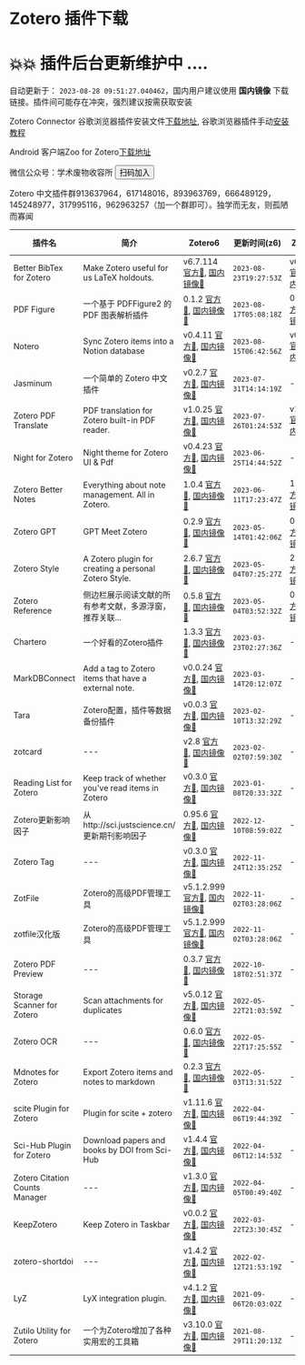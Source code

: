# Zotero 插件下载

# 💥💥 插件后台更新维护中 ....
自动更新于： `2023-08-28 09:51:27.040462`，国内用户建议使用 **国内镜像** 下载链接。插件间可能存在冲突，强烈建议按需获取安装

Zotero Connector 谷歌浏览器插件安装文件[下载地址](https://crxdl-1257117300.file.myqcloud.com/crx0795607d11df537/ekhagklcjbdpajgpjgmbionohlpdbjgc_v5.0.97.zip), 谷歌浏览器插件手动[安装教程](https://zhuanlan.zhihu.com/p/80305764)

Android 客户端Zoo for Zotero[下载地址](https://ftp.linxingzhong.top/zooforzotero_43_apps.evozi.com.apk)

微信公众号：学术废物收容所 <button onclick="document.getElementById('show_image_popup').style.display='block'">扫码加入</button>
<div id="show_image_popup" style="display: none; position: absolute; top: 10%; left: 50%; z-index: 1000; transform: translate(-50%, -50%);">
  <div class="close-btn-area" style="text-align: right;max-width: 80%;">
    <button id="close-btn" style='color:red;' onclick="document.getElementById('show_image_popup').style.display='none'">X</button> 
  </div>
  <div id="image-show-area" style="max-width: 80%;">
    <img id="large-image" alt="" src="./wechat.jpg">
  </div>
</div>Zotero 中文插件群913637964，617148016，893963769，666489129，145248977，317995116，962963257（加一个群即可）。独学而无友，则孤陋而寡闻

| 插件名 | 简介 |  Zotero6 | 更新时间(z6) | Zotero7 | 更新时间(z7) | GitHub链接 |
| ----- | ----- | ----- | ----- | ----- | ----- | ----- |
| Better BibTex for Zotero | Make Zotero useful for us LaTeX holdouts. | v6.7.114 [官方🔗](https://github.com/retorquere/zotero-better-bibtex/releases/download/v6.7.114/zotero-better-bibtex-6.7.114.xpi), [国内镜像🔗](https://ftp.linxingzhong.top/plugins/Better_BibTex_for_Zotero/zotero-better-bibtex-6.7.114.xpi) | `2023-08-23T19:27:53Z` | v6.7.114 [官方🔗](https://github.com/retorquere/zotero-better-bibtex/releases/download/v6.7.114/zotero-better-bibtex-6.7.114.xpi), [国内镜像🔗](https://ftp.linxingzhong.top/plugins/Better_BibTex_for_Zotero/zotero-better-bibtex-6.7.114.xpi) | `2023-08-23T19:27:53Z` | [🏠](https://github.com/retorquere/zotero-better-bibtex) |
| PDF Figure | 一个基于 PDFFigure2 的 PDF 图表解析插件 | 0.1.2 [官方🔗](https://github.com/MuiseDestiny/zotero-figure/releases/download/0.1.2/zotero-figure.xpi), [国内镜像🔗](https://ftp.linxingzhong.top/plugins/PDF_Figure/zotero-figure_0.1.2.xpi) | `2023-08-17T05:08:18Z` | 0.1.2 [官方🔗](https://github.com/MuiseDestiny/zotero-figure/releases/download/0.1.2/zotero-figure.xpi), [国内镜像🔗](https://ftp.linxingzhong.top/plugins/PDF_Figure/zotero-figure_0.1.2.xpi) | `2023-08-17T05:08:18Z` | [🏠](https://github.com/MuiseDestiny/zotero-figure) |
| Notero | Sync Zotero items into a Notion database | v0.4.11 [官方🔗](https://github.com/dvanoni/notero/releases/download/v0.4.11/notero-0.4.11.xpi), [国内镜像🔗](https://ftp.linxingzhong.top/plugins/Notero/notero-0.4.11.xpi) | `2023-08-15T06:42:56Z` | v0.4.11 [官方🔗](https://github.com/dvanoni/notero/releases/download/v0.4.11/notero-0.4.11.xpi), [国内镜像🔗](https://ftp.linxingzhong.top/plugins/Notero/notero-0.4.11.xpi) | `2023-08-15T06:42:56Z` | [🏠](https://github.com/dvanoni/notero) |
| Jasminum | 一个简单的 Zotero 中文插件 | v0.2.7 [官方🔗](https://github.com/l0o0/jasminum/releases/download/v0.2.7/jasminum-v0.2.7.xpi), [国内镜像🔗](https://ftp.linxingzhong.top/plugins/Jasminum/jasminum-v0.2.7.xpi) | `2023-07-31T14:14:19Z` | --- | `---` | [🏠](https://github.com/l0o0/jasminum) |
| Zotero PDF Translate | PDF translation for Zotero built-in PDF reader. | v1.0.25 [官方🔗](https://github.com/windingwind/zotero-pdf-translate/releases/download/v1.0.25/zotero-pdf-translate.xpi), [国内镜像🔗](https://ftp.linxingzhong.top/plugins/Zotero_PDF_Translate/zotero-pdf-translate_v1.0.25.xpi) | `2023-07-26T01:24:53Z` | v1.0.25 [官方🔗](https://github.com/windingwind/zotero-pdf-translate/releases/download/v1.0.25/zotero-pdf-translate.xpi), [国内镜像🔗](https://ftp.linxingzhong.top/plugins/Zotero_PDF_Translate/zotero-pdf-translate_v1.0.25.xpi) | `2023-07-26T01:24:53Z` | [🏠](https://github.com/windingwind/zotero-pdf-translate) |
| Night for Zotero | Night theme for Zotero UI &amp; Pdf | v0.4.23 [官方🔗](https://github.com/tefkah/zotero-night/releases/download/v0.4.23/night.xpi), [国内镜像🔗](https://ftp.linxingzhong.top/plugins/Night_for_Zotero/night_v0.4.23.xpi) | `2023-06-25T14:44:52Z` | --- | `---` | [🏠](https://github.com/ThomasFKJorna/zotero-night) |
| Zotero Better Notes | Everything about note management. All in Zotero. | 1.0.4 [官方🔗](https://github.com/windingwind/zotero-better-notes/releases/download/1.0.4/zotero-better-notes.xpi), [国内镜像🔗](https://ftp.linxingzhong.top/plugins/Zotero_Better_Notes/zotero-better-notes_1.0.4.xpi) | `2023-06-11T17:23:47Z` | 1.0.4 [官方🔗](https://github.com/windingwind/zotero-better-notes/releases/download/1.0.4/zotero-better-notes.xpi), [国内镜像🔗](https://ftp.linxingzhong.top/plugins/Zotero_Better_Notes/zotero-better-notes_1.0.4.xpi) | `2023-06-11T17:23:47Z` | [🏠](https://github.com/windingwind/zotero-better-notes) |
| Zotero GPT | GPT Meet Zotero | 0.2.9 [官方🔗](https://github.com/MuiseDestiny/zotero-gpt/releases/download/0.2.9/zotero-gpt-129.xpi), [国内镜像🔗](https://ftp.linxingzhong.top/plugins/Zotero_GPT/zotero-gpt-129_0.2.9.xpi) | `2023-05-14T01:42:06Z` | 0.2.9 [官方🔗](https://github.com/MuiseDestiny/zotero-gpt/releases/download/0.2.9/zotero-gpt-129.xpi), [国内镜像🔗](https://ftp.linxingzhong.top/plugins/Zotero_GPT/zotero-gpt-129_0.2.9.xpi) | `2023-05-14T01:42:06Z` | [🏠](https://github.com/MuiseDestiny/zotero-gpt) |
| Zotero Style | A Zotero plugin for creating a personal Zotero Style. | 2.6.7 [官方🔗](https://github.com/MuiseDestiny/zotero-style/releases/download/2.6.7/zotero-style-es-custom.xpi), [国内镜像🔗](https://ftp.linxingzhong.top/plugins/Zotero_Style/zotero-style-es-custom_2.6.7.xpi) | `2023-05-04T07:25:27Z` | 2.6.7 [官方🔗](https://github.com/MuiseDestiny/zotero-style/releases/download/2.6.7/zotero-style-es-custom.xpi), [国内镜像🔗](https://ftp.linxingzhong.top/plugins/Zotero_Style/zotero-style-es-custom_2.6.7.xpi) | `2023-05-04T07:25:27Z` | [🏠](https://github.com/MuiseDestiny/ZoteroStyle) |
| Zotero Reference | 侧边栏展示阅读文献的所有参考文献，多源浮窗，推荐关联... | 0.5.8 [官方🔗](https://github.com/MuiseDestiny/zotero-reference/releases/download/0.5.8/zotero-reference.xpi), [国内镜像🔗](https://ftp.linxingzhong.top/plugins/Zotero_Reference/zotero-reference_0.5.8.xpi) | `2023-05-04T03:52:32Z` | 0.5.8 [官方🔗](https://github.com/MuiseDestiny/zotero-reference/releases/download/0.5.8/zotero-reference.xpi), [国内镜像🔗](https://ftp.linxingzhong.top/plugins/Zotero_Reference/zotero-reference_0.5.8.xpi) | `2023-05-04T03:52:32Z` | [🏠](https://github.com/MuiseDestiny/zotero-reference) |
| Chartero | 一个好看的Zotero插件 | 1.3.3 [官方🔗](https://github.com/volatile-static/Chartero/releases/download/1.3.3/Chartero.xpi), [国内镜像🔗](https://ftp.linxingzhong.top/plugins/Chartero/Chartero_1.3.3.xpi) | `2023-03-23T02:27:36Z` | --- | `---` | [🏠](https://github.com/volatile-static/Chartero) |
| MarkDBConnect | Add a tag to Zotero items that have a external note. | v0.0.24 [官方🔗](https://github.com/daeh/zotero-markdb-connect/releases/download/v0.0.24/MarkDBConnect-0.0.24.xpi), [国内镜像🔗](https://ftp.linxingzhong.top/plugins/MarkDBConnect/MarkDBConnect-0.0.24.xpi) | `2023-03-14T20:12:07Z` | --- | `---` | [🏠](https://github.com/daeh/zotero-obsidian-citations) |
| Tara | Zotero配置，插件等数据备份插件 | v0.0.3 [官方🔗](https://github.com/l0o0/tara/releases/download/v0.0.3/tara.xpi), [国内镜像🔗](https://ftp.linxingzhong.top/plugins/Tara/tara_v0.0.3.xpi) | `2023-02-10T13:32:29Z` | --- | `---` | [🏠](https://github.com/l0o0/tara) |
| zotcard | --- | v2.8 [官方🔗](https://github.com/018/zotcard/releases/download/v2.8/zotcard-2.8.1.xpi), [国内镜像🔗](https://ftp.linxingzhong.top/plugins/zotcard/zotcard-2.8.1.xpi) | `2023-02-02T07:59:30Z` | --- | `---` | [🏠](https://github.com/018/zotcard) |
| Reading List for Zotero | Keep track of whether you've read items in Zotero | v0.3.0 [官方🔗](https://github.com/Dominic-DallOsto/zotero-reading-list/releases/download/v0.3.0/zotero-reading-list-0.3.0.xpi), [国内镜像🔗](https://ftp.linxingzhong.top/plugins/Reading_List_for_Zotero/zotero-reading-list-0.3.0.xpi) | `2023-01-08T20:33:32Z` | --- | `---` | [🏠](https://github.com/Dominic-DallOsto/zotero-reading-list) |
| Zotero更新影响因子 | 从http://sci.justscience.cn/更新期刊影响因子 | 0.95.6 [官方🔗](https://github.com/redleafnew/zotero-updateifs/releases/download/0.95.6/zotero-updateifs.xpi), [国内镜像🔗](https://ftp.linxingzhong.top/plugins/Zotero更新影响因子/zotero-updateifs_0.95.6.xpi) | `2022-12-10T08:59:02Z` | --- | `---` | [🏠](https://github.com/redleafnew/zotero-updateifs) |
| Zotero Tag | --- | v0.3.0 [官方🔗](https://github.com/windingwind/zotero-tag/releases/download/v0.3.0/zotero-tag.xpi), [国内镜像🔗](https://ftp.linxingzhong.top/plugins/Zotero_Tag/zotero-tag_v0.3.0.xpi) | `2022-11-24T12:35:25Z` | --- | `---` | [🏠](https://github.com/windingwind/zotero-tag) |
| ZotFile | Zotero的高级PDF管理工具 | v5.1.2.999 [官方🔗](https://github.com/lychichem/zotfile/releases/download/v5.1.2.999/zotfile-v5.1.2.999-fx.xpi), [国内镜像🔗](https://ftp.linxingzhong.top/plugins/ZotFile/zotfile-v5.1.2.999-fx.xpi) | `2022-11-02T03:28:06Z` | --- | `---` | [🏠](https://github.com/lychichem/zotfile) |
| zotfile汉化版 | Zotero的高级PDF管理工具 | v5.1.2.999 [官方🔗](https://github.com/lychichem/zotfile/releases/download/v5.1.2.999/zotfile-v5.1.2.999-fx.xpi), [国内镜像🔗](https://ftp.linxingzhong.top/plugins/zotfile汉化版/zotfile-v5.1.2.999-fx.xpi) | `2022-11-02T03:28:06Z` | --- | `---` | [🏠](https://github.com/lychichem/zotfile) |
| Zotero PDF Preview | --- | 0.3.7 [官方🔗](https://github.com/windingwind/zotero-pdf-preview/releases/download/0.3.7/zotero-pdf-preview.xpi), [国内镜像🔗](https://ftp.linxingzhong.top/plugins/Zotero_PDF_Preview/zotero-pdf-preview_0.3.7.xpi) | `2022-10-18T02:51:37Z` | --- | `---` | [🏠](https://github.com/windingwind/zotero-pdf-preview) |
| Storage Scanner for Zotero | Scan attachments for duplicates | v5.0.12 [官方🔗](https://github.com/retorquere/zotero-storage-scanner/releases/download/v5.0.12/zotero-storage-scanner-5.0.12.xpi), [国内镜像🔗](https://ftp.linxingzhong.top/plugins/Storage_Scanner_for_Zotero/zotero-storage-scanner-5.0.12.xpi) | `2022-05-22T21:03:59Z` | --- | `---` | [🏠](https://github.com/retorquere/zotero-storage-scanner) |
| Zotero OCR | --- | 0.6.0 [官方🔗](https://github.com/UB-Mannheim/zotero-ocr/releases/download/0.6.0/zotero-ocr-0.6.0.xpi), [国内镜像🔗](https://ftp.linxingzhong.top/plugins/Zotero_OCR/zotero-ocr-0.6.0.xpi) | `2022-05-22T17:25:55Z` | --- | `---` | [🏠](https://github.com/UB-Mannheim/zotero-ocr) |
| Mdnotes for Zotero | Export Zotero items and notes to markdown | 0.2.3 [官方🔗](https://github.com/argenos/zotero-mdnotes/releases/download/0.2.3/mdnotes-0.2.3.xpi), [国内镜像🔗](https://ftp.linxingzhong.top/plugins/Mdnotes_for_Zotero/mdnotes-0.2.3.xpi) | `2022-05-03T13:31:52Z` | --- | `---` | [🏠](https://github.com/argenos/zotero-mdnotes) |
| scite Plugin for Zotero | Plugin for scite + zotero | v1.11.6 [官方🔗](https://github.com/scitedotai/scite-zotero-plugin/releases/download/v1.11.6/zotero-scite-1.11.6.xpi), [国内镜像🔗](https://ftp.linxingzhong.top/plugins/scite_Plugin_for_Zotero/zotero-scite-1.11.6.xpi) | `2022-04-06T19:44:39Z` | --- | `---` | [🏠](https://github.com/scitedotai/scite-zotero-plugin) |
| Sci-Hub Plugin for Zotero | Download papers and books by DOI from Sci-Hub | v1.4.4 [官方🔗](https://github.com/ethanwillis/zotero-scihub/releases/download/v1.4.4/zotero-scihub-1.4.4.xpi), [国内镜像🔗](https://ftp.linxingzhong.top/plugins/Sci-Hub_Plugin_for_Zotero/zotero-scihub-1.4.4.xpi) | `2022-04-06T12:14:53Z` | --- | `---` | [🏠](https://github.com/ethanwillis/zotero-scihub) |
| Zotero Citation Counts Manager | --- | v1.3.0 [官方🔗](https://github.com/eschnett/zotero-citationcounts/releases/download/v1.3.0/zotero-citationcounts-1.3.0.xpi), [国内镜像🔗](https://ftp.linxingzhong.top/plugins/Zotero_Citation_Counts_Manager/zotero-citationcounts-1.3.0.xpi) | `2022-04-05T00:49:40Z` | --- | `---` | [🏠](https://github.com/eschnett/zotero-citationcounts) |
| KeepZotero | Keep Zotero in Taskbar | v0.0.2 [官方🔗](https://github.com/yhmtsai/KeepZotero/releases/download/v0.0.2/keepzotero-0.0.2-fx.xpi), [国内镜像🔗](https://ftp.linxingzhong.top/plugins/KeepZotero/keepzotero-0.0.2-fx.xpi) | `2022-03-22T23:30:45Z` | --- | `---` | [🏠](https://github.com/yhmtsai/KeepZotero) |
| zotero-shortdoi | --- | v1.4.2 [官方🔗](https://github.com/bwiernik/zotero-shortdoi/releases/download/v1.4.2/zotero-doi-manager-1.4.2.xpi), [国内镜像🔗](https://ftp.linxingzhong.top/plugins/zotero-shortdoi/zotero-doi-manager-1.4.2.xpi) | `2022-02-12T21:53:19Z` | --- | `---` | [🏠](https://github.com/bwiernik/zotero-shortdoi) |
| LyZ | LyX integration plugin. | v4.1.2 [官方🔗](https://github.com/wshanks/lyz/releases/download/v4.1.2/lyz.xpi), [国内镜像🔗](https://ftp.linxingzhong.top/plugins/LyZ/lyz_v4.1.2.xpi) | `2021-09-06T20:03:02Z` | --- | `---` | [🏠](https://github.com/wshanks/lyz) |
| Zutilo Utility for Zotero | 一个为Zotero增加了各种实用宏的工具箱 | v3.10.0 [官方🔗](https://github.com/wshanks/Zutilo/releases/download/v3.10.0/zutilo.xpi), [国内镜像🔗](https://ftp.linxingzhong.top/plugins/Zutilo_Utility_for_Zotero/zutilo_v3.10.0.xpi) | `2021-08-29T11:20:13Z` | --- | `---` | [🏠](https://github.com/wshanks/Zutilo) |

